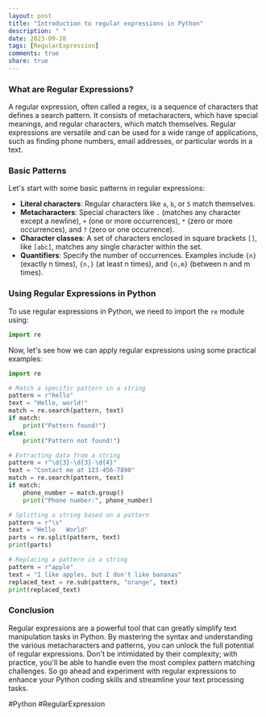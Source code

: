```yaml
---
layout: post
title: "Introduction to regular expressions in Python"
description: " "
date: 2023-09-28
tags: [RegularExpression]
comments: true
share: true
---
```


### What are Regular Expressions?

A regular expression, often called a regex, is a sequence of characters that defines a search pattern. It consists of metacharacters, which have special meanings, and regular characters, which match themselves. Regular expressions are versatile and can be used for a wide range of applications, such as finding phone numbers, email addresses, or particular words in a text.

### Basic Patterns

Let's start with some basic patterns in regular expressions:

- **Literal characters**: Regular characters like `a`, `b`, or `5` match themselves.
- **Metacharacters**: Special characters like `.` (matches any character except a newline), `+` (one or more occurrences), `*` (zero or more occurrences), and `?` (zero or one occurrence).
- **Character classes**: A set of characters enclosed in square brackets `[]`, like `[abc]`, matches any single character within the set.
- **Quantifiers**: Specify the number of occurrences. Examples include `{n}` (exactly n times), `{n,}` (at least n times), and `{n,m}` (between n and m times).

### Using Regular Expressions in Python

To use regular expressions in Python, we need to import the `re` module using:

```python
import re
```

Now, let's see how we can apply regular expressions using some practical examples:

```python
import re

# Match a specific pattern in a string
pattern = r"hello"
text = "Hello, world!"
match = re.search(pattern, text)
if match:
    print("Pattern found!")
else:
    print("Pattern not found!")

# Extracting data from a string
pattern = r"\d{3}-\d{3}-\d{4}"
text = "Contact me at 123-456-7890"
match = re.search(pattern, text)
if match:
    phone_number = match.group()
    print("Phone number:", phone_number)

# Splitting a string based on a pattern
pattern = r"\s"
text = "Hello   World"
parts = re.split(pattern, text)
print(parts)

# Replacing a pattern in a string
pattern = r"apple"
text = "I like apples, but I don't like bananas"
replaced_text = re.sub(pattern, "orange", text)
print(replaced_text)
```

### Conclusion

Regular expressions are a powerful tool that can greatly simplify text manipulation tasks in Python. By mastering the syntax and understanding the various metacharacters and patterns, you can unlock the full potential of regular expressions. Don't be intimidated by their complexity; with practice, you'll be able to handle even the most complex pattern matching challenges. So go ahead and experiment with regular expressions to enhance your Python coding skills and streamline your text processing tasks.

#Python #RegularExpression